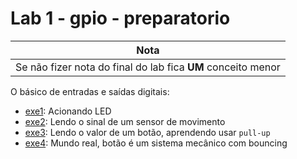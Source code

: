 # Lab 1 - gpio - preparatorio

| Nota |
| ---- |
| Se não fizer nota do final do lab fica **UM** conceito menor |

O básico de entradas e saídas digitais:

- [exe1](exe1): Acionando LED
- [exe2](exe2): Lendo o sinal de um sensor de movimento
- [exe3](exe3): Lendo o valor de um botão, aprendendo usar `pull-up`
- [exe4](exe4): Mundo real, botão é um sistema mecânico com bouncing 

